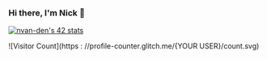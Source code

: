 ### Hi there, I'm Nick 👋

[![nvan-den's 42 stats](https://badge42.vercel.app/api/v2/cljy4xxx3005908ldv6yvd2la/stats?cursusId=21&coalitionId=272)](https://github.com/JaeSeoKim/badge42)

![Visitor Count](https : //profile-counter.glitch.me/{YOUR USER}/count.svg)
<!--

-->
